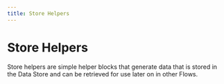 ```yaml
---
title: Store Helpers
---
```


# Store Helpers

Store helpers are simple helper blocks that generate data that is stored in the Data Store 
and can be retrieved for use later on in other Flows.



 